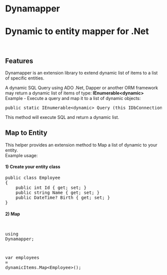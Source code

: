 # Dynamapper
<h1>Dynamic to entity mapper for .Net</h1>
<br />

<h2>Features</h2>
Dynamapper is an extension library to extend dynamic list of items to a list of specific entities.

A dynamic SQL Query using ADO .Net, Dapper or another ORM framework may return a dynamic list of items of type: <b>IEnumerable&#60;dynamic&#62;</b>
<br />
Example - Execute a query and map it to a list of dynamic objects:

<div class="highlight highlight-source-cs"><pre><span class="pl-k">public</span> <span class="pl-k">static</span> IEnumerable&lt;<span class="pl-k">dynamic</span>&gt; Query (<span class="pl-c1">this</span> IDbConnection cnn, <span class="pl-k">string</span> sql, <span class="pl-k">object</span> param = <span class="pl-c1">null</span>, SqlTransaction transaction = <span class="pl-c1">null</span>, <span class="pl-k">bool</span> buffered = <span class="pl-c1">true</span>)</pre></div>

This method will execute SQL and return a dynamic list.

<h2>Map to Entity</h2>
This helper provides an extension method to Map a list of dynamic to your entity.
<br />
Example usage:

<h4>1) Create your entity class</h4>
<div class="highlight highlight-source-cs">
<pre>
<span class="pl-k">public</span> <span class="pl-k">class</span> <span class="pl-en">Employee</span>
{
    <span class="pl-k">public</span> <span class="pl-k">int</span><span class="pl-en"> Id</span> { <span class="pl-k">get</span>; <span class="pl-k">set</span>; }
    <span class="pl-k">public</span> <span class="pl-k">string</span> <span class="pl-en">Name</span> { <span class="pl-k">get</span>; <span class="pl-k">set</span>; }
    <span class="pl-k">public</span> <span class="pl-k">DateTime</span>? <span class="pl-en">Birth</span> { <span class="pl-k">get</span>; <span class="pl-k">set</span>; }
}            
</pre>
</div>

<h4>2) Map</h4>
<div class="highlight highlight-source-cs">
<pre>

<span class="pl-en">using</span> <span class="pl-k">Dynamapper</span>;

<span class="pl-en">var</span> <span class="pl-k">employees</span> <span class="pl-k">=</span> <span class="pl-k">dynamicItems.Map&#60;Employee&#62;()</span>;
</pre>
</div>

